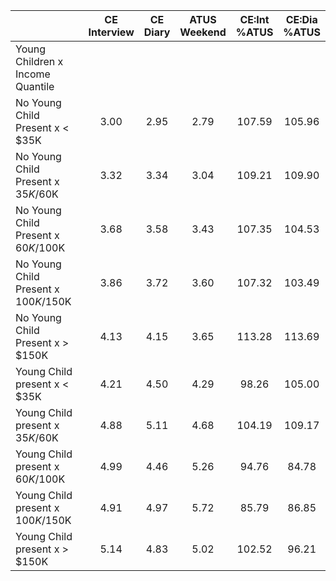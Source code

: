 
|                      | CE<br>Interview |  CE<br>Diary | ATUS<br>Weekend | CE:Int<br>%ATUS | CE:Dia<br>%ATUS |
| -------------------- | :----------: | :----------: | :----------: | :----------: | :----------: |
| Young Children x Income Quantile |              |              |              |              |              |
| No Young Child Present x     < $35K |         3.00 |         2.95 |         2.79 |       107.59 |       105.96 |
| No Young Child Present x  $35K/$60K |         3.32 |         3.34 |         3.04 |       109.21 |       109.90 |
| No Young Child Present x  $60K/$100K |         3.68 |         3.58 |         3.43 |       107.35 |       104.53 |
| No Young Child Present x $100K/$150K |         3.86 |         3.72 |         3.60 |       107.32 |       103.49 |
| No Young Child Present x     > $150K |         4.13 |         4.15 |         3.65 |       113.28 |       113.69 |
| Young Child present x     < $35K |         4.21 |         4.50 |         4.29 |        98.26 |       105.00 |
| Young Child present x  $35K/$60K |         4.88 |         5.11 |         4.68 |       104.19 |       109.17 |
| Young Child present x  $60K/$100K |         4.99 |         4.46 |         5.26 |        94.76 |        84.78 |
| Young Child present x $100K/$150K |         4.91 |         4.97 |         5.72 |        85.79 |        86.85 |
| Young Child present x     > $150K |         5.14 |         4.83 |         5.02 |       102.52 |        96.21 |

